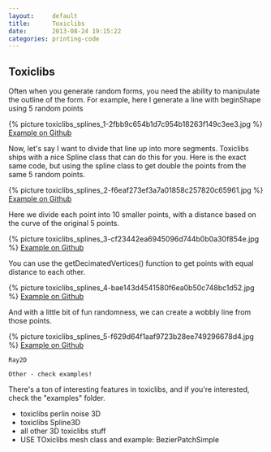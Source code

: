 ```yaml
---
layout:     default
title:      Toxiclibs
date:       2013-08-24 19:15:22
categories: printing-code
---
```


Toxiclibs
---------

Often when you generate random forms, you need the ability to manipulate the outline of the form. For example, here I generate a line with beginShape using 5 random points

{% picture toxiclibs_splines_1-2fbb9c654b1d7c954b18263f149c3ee3.jpg %}
[Example on Github](https://github.com/runemadsen/printing-code/tree/master/randomization/toxiclibs_splines)

Now, let's say I want to divide that line up into more segments. Toxiclibs ships with a nice Spline class that can do this for you. Here is the exact same code, but using the spline class to get double the points from the same 5 random points.

{% picture toxiclibs_splines_2-f6eaf273ef3a7a01858c257820c65961.jpg %}
[Example on Github](https://github.com/runemadsen/printing-code/tree/master/randomization/toxiclibs_splines)

Here we divide each point into 10 smaller points, with a distance based on the curve of the original 5 points.

{% picture toxiclibs_splines_3-cf23442ea6945096d744b0b0a30f854e.jpg %}
[Example on Github](https://github.com/runemadsen/printing-code/tree/master/randomization/toxiclibs_splines)

You can use the getDecimatedVertices() function to get points with equal distance to each other.

{% picture toxiclibs_splines_4-bae143d4541580f6ea0b50c748bc1d52.jpg %}
[Example on Github](https://github.com/runemadsen/printing-code/tree/master/randomization/toxiclibs_splines)

And with a little bit of fun randomness, we can create a wobbly line from those points.

{% picture toxiclibs_splines_5-f629d64f1aaf9723b28ee749296678d4.jpg %}
[Example on Github](https://github.com/runemadsen/printing-code/tree/master/randomization/toxiclibs_splines)

	Ray2D

	Other - check examples!

There's a ton of interesting features in toxiclibs, and if you're interested, check the "examples" folder.

* toxiclibs perlin noise 3D
* toxiclibs Spline3D
* all other 3D toxiclibs stuff
* USE TOxiclibs mesh class and example: BezierPatchSimple